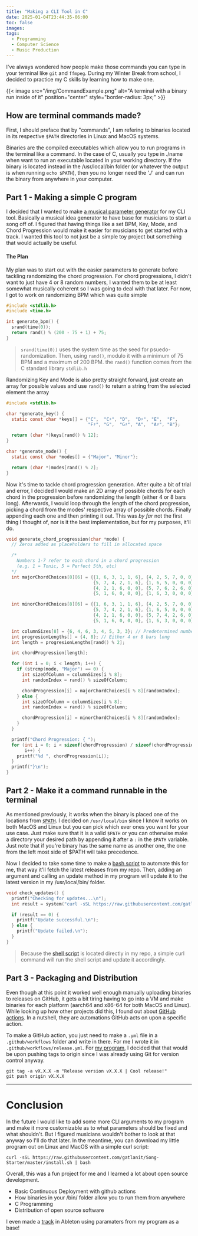 ```yaml
---
title: "Making a CLI Tool in C"
date: 2025-01-04T23:44:35-06:00
toc: false
images:
tags:
  - Programming
  - Computer Science
  - Music Production
---
```


I've always wondered how people make those commands you can type in your terminal like ```git``` and ```ffmpeg```. During my Winter Break from school, I decided to practice my C skills by learning how to make one.

{{< image src="/img/CommandExample.png" alt="A terminal with a binary run inside of it" position="center" style="border-radius: 3px;" >}}

## How are terminal commands made?
First, I should preface that by "commands", I am refering to binaries located in its 
respective ```$PATH``` directories in Linux and MacOS systems. 

Binaries are the compiled executables 
which allow you to run programs in the terminal like a command. In the case of C, usually 
you type in ./name when want to run an executable located in your working directory. 
If the binary is located instead in the /usr/local/bin folder (or whatever the output is 
when running ```echo $PATH```), then you no longer need the './' and can run the binary from 
anywhere in your computer.

## Part 1 - Making a simple C program
I decided that I wanted to make [a musical parameter generator](https://github.com/gatlanit/Song-Starter "Repo for my CLI tool") for my CLI tool. Basically a musical idea generator to have base for musicians to start a song off of. I figured that having things like a set BPM, Key, Mode, and Chord Progression would make it easier for musicians to get started with a track. I wanted this tool to not just be a simple toy project but something that would actually be useful.

#### The Plan

My plan was to start out with the easier parameters to generate before tackling randomizing the chord progression. For chord progressions, I didn't want to just have 4 or 8 random numbers, I wanted them to be at least somewhat musically coherent so I was going to deal with that later. For now, I got to work on randomizing BPM which was quite simple

```C
#include <stdlib.h>
#include <time.h>

int generate_bpm() {
  srand(time(0));
  return rand() % (200 - 75 + 1) + 75;
}
```
> ```srand(time(0))``` uses the system time as the seed for psuedo-randomization. Then, using ```rand()```, modulo it with a minimum of 75 BPM and a maximum of 200 BPM. the ```rand()``` function comes from the  C standard library ```stdlib.h```

Randomizing Key and Mode is also pretty straight forward, just create an array for possible values and use ```rand()``` to return a string from the selected element the array

```C
#include <stdlib.h>

char *generate_key() {
  static const char *keys[] = {"C",  "C♯", "D",  "D♯", "E",  "F",
                               "F♯", "G",  "G♯", "A",  "A♯", "B"};

  return (char *)keys[rand() % 12];
}

char *generate_mode() {
  static const char *modes[] = {"Major", "Minor"};

  return (char *)modes[rand() % 2];
}
```

Now it's time to tackle chord progression generation. After quite a bit of trial and error, I decided I would make an 2D array of possible chords for each chord in the progression before randomizing the length (either 4 or 8 bars long). Afterwards, I would loop through the length of the chord progression, picking a chord from the modes' respective array of possible chords. Finally appending each one and then printing it out. This was *by far* not the first thing I thought of, nor is it the best implementation, but for my purposes, it'll do.

```C
void generate_chord_progression(char *mode) {
  // Zeros added as placeholders to fill in allocated space

  /*
    Numbers 1-7 refer to each chord in a chord progression
    (e.g. 1 = Tonic, 5 = Perfect 5th, etc)
  */
  int majorChordChoices[8][6] = {{1, 6, 3, 1, 1, 6}, {4, 2, 5, 7, 0, 0},
                                 {5, 7, 4, 2, 1, 6}, {1, 6, 5, 0, 0, 0},
                                 {4, 2, 1, 6, 0, 0}, {5, 7, 6, 2, 6, 0},
                                 {5, 1, 6, 0, 0, 0}, {1, 6, 3, 0, 0, 0}};

  int minorChordChoices[8][6] = {{1, 6, 3, 1, 1, 6}, {4, 2, 5, 7, 0, 0},
                                 {5, 7, 4, 2, 1, 6}, {1, 6, 5, 0, 0, 0},
                                 {4, 2, 1, 6, 0, 0}, {5, 7, 4, 2, 6, 0},
                                 {5, 1, 6, 0, 0, 0}, {1, 6, 3, 0, 0, 0}};

  int columnSizes[8] = {6, 4, 6, 3, 4, 5, 3, 3}; // Predetermined number of columns for each row
  int progresionLengths[] = {4, 8}; // Either 4 or 8 bars long
  int length = progresionLengths[rand() % 2];

  int chordProgression[length];

  for (int i = 0; i < length; i++) {
    if (strcmp(mode, "Major") == 0) {
      int sizeOfColumn = columnSizes[i % 8];
      int randomIndex = rand() % sizeOfColumn;

      chordProgression[i] = majorChordChoices[i % 8][randomIndex];
    } else {
      int sizeOfColumn = columnSizes[i % 8];
      int randomIndex = rand() % sizeOfColumn;

      chordProgression[i] = minorChordChoices[i % 8][randomIndex];
    }
  }

  printf("Chord Progression: { ");
  for (int i = 0; i < sizeof(chordProgression) / sizeof(chordProgression[0]);
       i++) {
    printf("%d ", chordProgression[i]);
  }
  printf("}\n");
}
```

## Part 2 - Make it a command runnable in the terminal

As mentioned previously, it works when the binary is placed one of the 
locations from [```$PATH```](https://en.wikipedia.org/wiki/PATH_(variable) 
"Wikipedia page for Path"). I decided on ```/usr/local/bin``` since I know 
it works on both MacOS and Linux but you can pick which ever ones you want 
for your use case. Just make sure that it is a valid ```$PATH``` or you can
otherwise make a directory your desired path by appending it after a 
```:``` in the ```$PATH``` variable. Just note that if you're binary has 
the same name as another one, the one from the left most side of $PATH will take precedence. 

Now I decided to take some time to make a [bash script](https://github.com/gatlanit/Song-Starter/blob/master/install.sh) to automate this for me, that way it'll fetch the latest releases
from my repo. Then, adding an argument and calling an update method in my program will update it to the latest version
in my /usr/local/bin/ folder.

```C
void check_updates() {
  printf("Checking for updates...\n");
  int result = system("curl -sSL https://raw.githubusercontent.com/gatlanit/Song-Starter/master/install.sh | bash");

  if (result == 0) {
    printf("Update successful.\n");
  } else {
    printf("Update failed.\n");
  }
} 
```
> Because the [shell script](https://github.com/gatlanit/Song-Starter/blob/master/install.sh) is located directly in my repo, a simple curl command will run the shell script and update it accordingly. 

## Part 3 - Packaging and Distribution

Even though at this point it worked well enough manually uploading binaries to releases on GitHub, it gets a bit tiring having to go into a VM and make binaries for each platform 
(aarch64 and x86-64 for both MacOS and Linux). While looking up how other projects did this, I found out about [GitHub actions](https://github.com/gatlanit/Song-Starter/blob/master/.github/workflows/release.yml). In a nutshell, they are automations GitHub acts on upon a specific action. 

To make a GitHub action, you just need to make a ```.yml``` file in a ```.github/workflows``` folder and write in there. For me I wrote it in ```.github/workflows/release.yml```.
For [my program](https://github.com/gatlanit/Song-Starter/blob/master/.github/workflows/release.yml), I decided that that would be upon pushing tags to origin since I was already using Git for version control anyway.

```
git tag -a vX.X.X -m "Release version vX.X.X | Cool release!"
git push origin vX.X.X
```
---
# Conclusion
In the future I would like to add some more CLI arguments to my program and make it more customizable as to what parameters should be fixed and what shouldn't. But I figured musicians wouldn't bother to look at that anyway so I'll do that later. In the meantime, you can download my little program out on Linux and MacOS with a simple curl script:
```
curl -sSL https://raw.githubusercontent.com/gatlanit/Song-Starter/master/install.sh | bash
```

Overall, this was a fun project for me and I learned a lot about open source development. 
- Basic Continuous Deployment with github actions
- How binaries in your /bin/ folder allow you to run them from anywhere
- C Programming
- Distribution of open source software

I even made a [track](https://github.com/gatlanit/Song-Starter?tab=readme-ov-file#do-you-have-writers-block-do-you-struggle-to-come-up-with-ideas-for-music-this-program-might-be-able-to-help-you-out) in Ableton using paramaters from my program as a base!